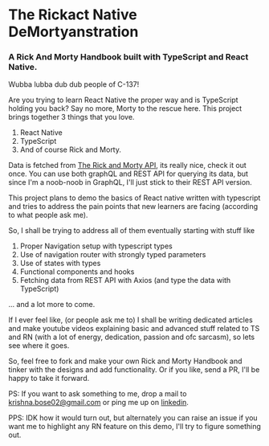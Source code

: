 # The Rickact Native DeMortyanstration

### A Rick And Morty Handbook built with TypeScript and React Native.

Wubba lubba dub dub people of C-137!

Are you trying to learn React Native the proper way and is TypeScript holding you back?
Say no more, Morty to the rescue here.
This project brings together 3 things that you love.

1. React Native
2. TypeScript
3. And of course Rick and Morty.

Data is fetched from [The Rick and Morty API](https://www.rickandmortyapi.com), its really nice, check it out once.
You can use both graphQL and REST API for querying its data, but since I'm a noob-noob in GraphQL, I'll just stick to their REST API version.

This project plans to demo the basics of React native written with typescript and tries to address the pain points that new learners are facing (according to what people ask me).

So, I shall be trying to address all of them eventually
starting with stuff like

1. Proper Navigation setup with typescript types
2. Use of navigation router with strongly typed parameters
3. Use of states with types
4. Functional components and hooks
5. Fetching data from REST API with Axios (and type the data with TypeScript)

... and a lot more to come.

If I ever feel like, (or people ask me to) I shall be writing dedicated articles and make youtube videos explaining basic and advanced stuff related to TS and RN (with a lot of energy, dedication, passion and ofc sarcasm), so lets see where it goes.

So, feel free to fork and make your own Rick and Morty Handbook and tinker with the designs and add functionality. Or if you like, send a PR, I'll be happy to take it forward.

PS: If you want to ask something to me, drop a mail to krishna.bose02@gmail.com or ping me up on [linkedin](https://linkedin.com/in/krishnabose).

PPS: IDK how it would turn out, but alternately you can raise an issue if you want me to highlight any RN feature on this demo, I'll try to figure something out.
